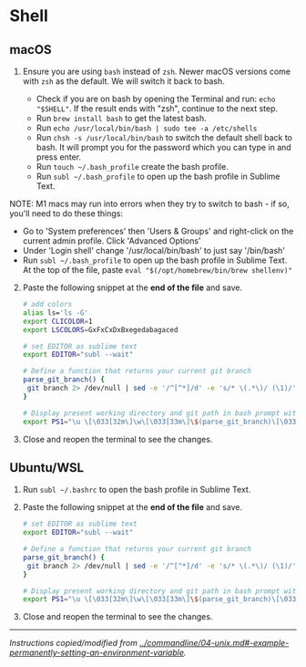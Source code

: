 # Shell

## macOS

1. Ensure you are using `bash` instead of `zsh`. Newer macOS versions come with `zsh` as the default. We will switch it back to bash.

   - Check if you are on bash by opening the Terminal and run: `echo "$SHELL"`. If the result ends with "zsh", continue to the next step.
   - Run `brew install bash` to get the latest bash.
   - Run `echo /usr/local/bin/bash | sudo tee -a /etc/shells`
   - Run `chsh -s /usr/local/bin/bash` to switch the default shell back to bash. It will prompt you for the password which you can type in and press enter.
   - Run `touch ~/.bash_profile` create the bash profile.
   - Run `subl ~/.bash_profile` to open up the bash profile in Sublime Text.

  NOTE: M1 macs may run into errors when they try to switch to bash - if so, you'll need to do these things:
   - Go to 'System preferences' then 'Users & Groups' and right-click on the current admin profile. Click 'Advanced Options' 
   - Under 'Login shell' change '/usr/local/bin/bash' to just say '/bin/bash'
   - Run `subl ~/.bash_profile` to open up the bash profile in Sublime Text. At the top of the file, paste `eval "$(/opt/homebrew/bin/brew shellenv)"`

2. Paste the following snippet at the **end of the file** and save.

   ```bash
   # add colors
   alias ls='ls -G'
   export CLICOLOR=1
   export LSCOLORS=GxFxCxDxBxegedabagaced   

   # set EDITOR as sublime text
   export EDITOR="subl --wait"

   # Define a function that returns your current git branch
   parse_git_branch() {
    git branch 2> /dev/null | sed -e '/^[^*]/d' -e 's/* \(.*\)/ (\1)/'
   }

   # Display present working directory and git path in bash prompt with colors
   export PS1="\u \[\033[32m\]\w\[\033[33m\]\$(parse_git_branch)\[\033[00m\] $ "
   ```

3. Close and reopen the terminal to see the changes.

## Ubuntu/WSL
   
1. Run `subl ~/.bashrc` to open the bash profile in Sublime Text.

2. Paste the following snippet at the **end of the file** and save.

   ```bash
   # set EDITOR as sublime text
   export EDITOR="subl --wait"

   # Define a function that returns your current git branch
   parse_git_branch() {
    git branch 2> /dev/null | sed -e '/^[^*]/d' -e 's/* \(.*\)/ (\1)/'
   }

   # Display present working directory and git path in bash prompt with colors
   export PS1="\u \[\033[32m\]\w\[\033[33m\]\$(parse_git_branch)\[\033[00m\] $ "
   ```

3. Close and reopen the terminal to see the changes.


-----

_Instructions copied/modified from [../commandline/04-unix.md#-example-permanently-setting-an-environment-variable](../commandline/04-unix.md#-example-permanently-setting-an-environment-variable)._

